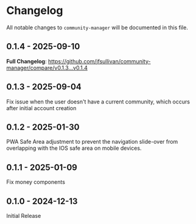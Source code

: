 # Changelog

All notable changes to `community-manager` will be documented in this file.

## 0.1.4 - 2025-09-10

**Full Changelog**: https://github.com/jfsullivan/community-manager/compare/v0.1.3...v0.1.4

## 0.1.3 - 2025-09-04

Fix issue when the user doesn't have a current community, which occurs after initial account creation

## 0.1.2 - 2025-01-30

PWA Safe Area adjustment to prevent the navigation slide-over from overlapping with the IOS safe area on mobile devices.

## 0.1.1 - 2025-01-09

Fix money components

## 0.1.0 - 2024-12-13

Initial Release
